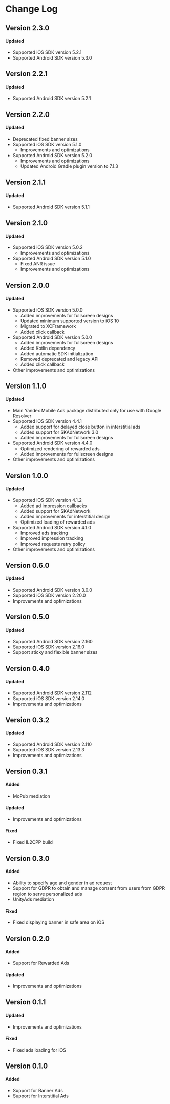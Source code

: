 # Change Log

## Version 2.3.0

#### Updated
* Supported iOS SDK version 5.2.1
* Supported Android SDK version 5.3.0


## Version 2.2.1

#### Updated
* Supported Android SDK version 5.2.1

## Version 2.2.0

#### Updated
* Deprecated fixed banner sizes
* Supported iOS SDK version 5.1.0
    * Improvements and optimizations
* Supported Android SDK version 5.2.0
    * Improvements and optimizations
    * Updated Android Gradle plugin version to 7.1.3

## Version 2.1.1

#### Updated
* Supported Android SDK version 5.1.1

## Version 2.1.0

#### Updated
* Supported iOS SDK version 5.0.2
    * Improvements and optimizations
* Supported Android SDK version 5.1.0
    * Fixed ANR issue
    * Improvements and optimizations

## Version 2.0.0

#### Updated
* Supported iOS SDK version 5.0.0
  * Added improvements for fullscreen designs
  * Updated minimum supported version to iOS 10
  * Migrated to XCFramework
  * Added click callback
* Supported Android SDK version 5.0.0
  * Added improvements for fullscreen designs
  * Added Kotlin dependency
  * Added automatic SDK initialization
  * Removed deprecated and legacy API
  * Added click callback
* Other improvements and optimizations

## Version 1.1.0

#### Updated
* Main Yandex Mobile Ads package distributed only for use with Google Resolver
* Supported iOS SDK version 4.4.1
  * Added support for delayed close button in interstitial ads
  * Added support for SKAdNetwork 3.0
  * Added improvements for fullscreen designs
* Supported Android SDK version 4.4.0
  * Optimized rendering of rewarded ads
  * Added improvements for fullscreen designs
* Other improvements and optimizations

## Version 1.0.0

#### Updated
* Supported iOS SDK version 4.1.2
    * Added ad impression callbacks
    * Added support for SKAdNetwork
    * Added improvements for interstitial design
    * Optimized loading of rewarded ads
* Supported Android SDK version 4.1.0
    * Improved ads tracking
    * Improved impression tracking
    * Improved requests retry policy
* Other improvements and optimizations

## Version 0.6.0

#### Updated
* Supported Android SDK version 3.0.0
* Supported iOS SDK version 2.20.0
* Improvements and optimizations

## Version 0.5.0

#### Updated
* Supported Android SDK version 2.160
* Supported iOS SDK version 2.16.0
* Support sticky and flexible banner sizes

## Version 0.4.0

#### Updated
* Supported Android SDK version 2.112
* Supported iOS SDK version 2.14.0
* Improvements and optimizations

## Version 0.3.2

#### Updated
* Supported Android SDK version 2.110
* Supported iOS SDK version 2.13.3
* Improvements and optimizations

## Version 0.3.1

#### Added
* MoPub mediation

#### Updated
* Improvements and optimizations

#### Fixed
* Fixed IL2CPP build

## Version 0.3.0

#### Added
* Ability to specify age and gender in ad request
* Support for GDPR to obtain and manage consent from users from GDPR region to serve personalized ads
* UnityAds mediation

#### Fixed
* Fixed displaying banner in safe area on iOS

## Version 0.2.0

#### Added
* Support for Rewarded Ads

#### Updated
* Improvements and optimizations

## Version 0.1.1

#### Updated
* Improvements and optimizations

#### Fixed
* Fixed ads loading for iOS

## Version 0.1.0

#### Added
* Support for Banner Ads
* Support for Interstitial Ads
